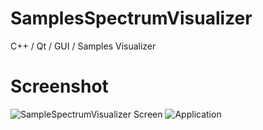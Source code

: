 # SamplesSpectrumVisualizer
C++ / Qt / GUI / Samples Visualizer

 
# Screenshot 
![SampleSpectrumVisualizer Screen](https://nsa40.casimages.com/img/2020/03/30/200330033301834928.png)
![Application](https://nsa40.casimages.com/img/2020/03/30/mini_200330033301834928.png)

